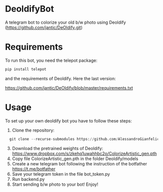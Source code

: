 # DeoldifyBot
A telegram bot to colorize your old b/w photo using Deoldify (https://github.com/jantic/DeOldify.git)

# Requirements
To run this bot, you need the telepot package:

```python
pip install telepot
```

and the requirements of Deoldify. Here the last version:

https://github.com/jantic/DeOldify/blob/master/requirements.txt

# Usage
To set up your own deoldify bot you have to follow these steps:

1.  Clone the repository: 
```python
  git clone --recurse-submodules https://github.com/AlessandroGianfelici/deoldify_bot.git
```
3.  Download the pretrained weights of Deoldify: https://www.dropbox.com/s/zkehq1uwahhbc2o/ColorizeArtistic_gen.pth
4.  Copy file ColorizeArtistic_gen.pth in the folder Deoldify/models
5.  Create a new telegram bot following the instruction of the botfather https://t.me/botfather
6.  Save your telegram token in the file bot_token.py
7.  Run backend.py
8.  Start sending b/w photo to your bot! Enjoy!
